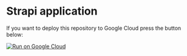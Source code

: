 # Strapi application

If you want to deploy this repository to Google Cloud press the button below:

[![Run on Google Cloud](https://deploy.cloud.run/button.svg)](https://deploy.cloud.run)
